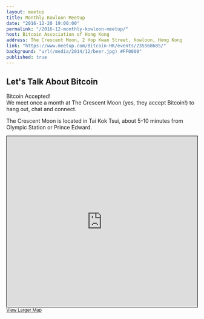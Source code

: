 ```yaml
---
layout: meetup
title: Monthly Kowloon Meetup
date: "2016-12-20 19:00:00"
permalink: "/2016-12-monthly-kowloon-meetup/"
host: Bitcoin Association of Hong Kong
address: The Crescent Moon, 2 Hop Kwan Street, Kowloon, Hong Kong
link: "https://www.meetup.com/Bitcoin-HK/events/235568685/"
background: "url(/media/2014/12/beer.jpg) #FF0000"
published: true
---
```


## Let's Talk About Bitcoin

Bitcoin Accepted!  
We meet once a month at The Crescent Moon (yes, they accept Bitcoin!) to hang out, chat and connect.

The Crescent Moon is located in Tai Kok Tsui, about 5-10 minutes from Olympic Station or Prince Edward.

<iframe width="100%" height="450" frameborder="0" scrolling="no" marginheight="0" marginwidth="0" src="http://www.openstreetmap.org/export/embed.html?bbox=114.15768027305604%2C22.320373518071836%2C114.16185915470123%2C22.32510765090726&amp;layer=mapnik" style="border: 1px solid black"></iframe><br/><small><a href="http://www.openstreetmap.org/#map=18/22.32274/114.15977">View Larger Map</a></small>
